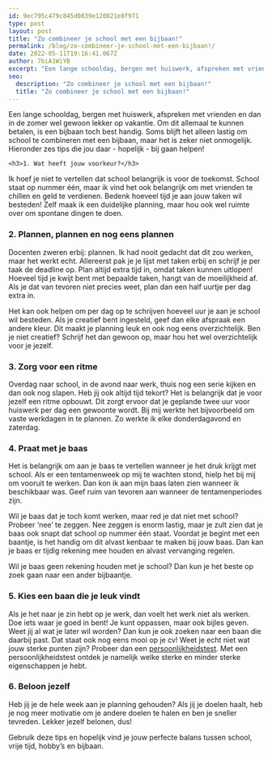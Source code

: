 ```yaml
---
id: 9ec795c479c845d0839e120821e8f971
type: post
layout: post
title: "Zo combineer je school met een bijbaan!"
permalink: /blog/zo-combineer-je-school-met-een-bijbaan!/
date: 2022-05-11T19:16:41.067Z
author: 7biA1WiYB
excerpt: "Een lange schooldag, bergen met huiswerk, afspreken met vrienden en dan in de zomer wel gewoon lekker op vakantie. Om dit allemaal te kunnen betalen, is een bijbaan toch best handig. Soms blijft het alleen lastig om school te combineren met een bijbaan, maar het is zeker niet onmogelijk. Hieronder zes tips die jou daar - hopelijk - bij gaan helpen!  "
seo:
  description: "Zo combineer je school met een bijbaan!"
  title: "Zo combineer je school met een bijbaan!"
---
```

Een lange schooldag, bergen met huiswerk, afspreken met vrienden en dan in de zomer wel gewoon lekker op vakantie. Om dit allemaal te kunnen betalen, is een bijbaan toch best handig. Soms blijft het alleen lastig om school te combineren met een bijbaan, maar het is zeker niet onmogelijk. Hieronder zes tips die jou daar - hopelijk - bij gaan helpen!  

    <h3>1. Wat heeft jouw voorkeur?</h3>
<p>Ik hoef je niet te vertellen dat school belangrijk is voor de toekomst. School staat op nummer één, maar ik vind het ook belangrijk om met vrienden te chillen en geld te verdienen. Bedenk hoeveel tijd je aan jouw taken wil besteden! Zelf maak ik een duidelijke planning, maar hou ook wel ruimte over om spontane dingen te doen.</p>
<h3>2. Plannen, plannen en nog eens plannen</h3>
<p>Docenten zweren erbij: plannen. Ik had nooit gedacht dat dit zou werken, maar het werkt echt. Allereerst pak je je lijst met taken erbij en schrijf je per taak de deadline op. Plan altijd extra tijd in, omdat taken kunnen uitlopen! Hoeveel tijd je kwijt bent met bepaalde taken, hangt van de moeilijkheid af. Als je dat van tevoren niet precies weet, plan dan een half uurtje per dag extra in.</p>
<p>Het kan ook helpen om per dag op te schrijven hoeveel uur je aan je school wil besteden. Als je creatief bent ingesteld, geef dan elke afspraak een andere kleur. Dit maakt je planning leuk en ook nog eens overzichtelijk. Ben je niet creatief? Schrijf het dan gewoon op, maar hou het wel overzichtelijk voor je jezelf.</p>
<h3>3. Zorg voor een ritme</h3>
<p>Overdag naar school, in de avond naar werk, thuis nog een serie kijken en dan ook nog slapen. Heb jij ook altijd tijd tekort? Het is belangrijk dat je voor jezelf een ritme opbouwt. Dit zorgt ervoor dat je geplande twee uur voor huiswerk per dag een gewoonte wordt. Bij mij werkte het bijvoorbeeld om vaste werkdagen in te plannen. Zo werkte ik elke donderdagavond en zaterdag.</p>
<h3>4. Praat met je baas</h3>
<p>Het is belangrijk om aan je baas te vertellen wanneer je het druk krijgt met school. Als er een tentamenweek op mij te wachten stond, hielp het bij mij om vooruit te werken. Dan kon ik aan mijn baas laten zien wanneer ik beschikbaar was. Geef ruim van tevoren aan wanneer de tentamenperiodes zijn.</p>
<p>Wil je baas dat je toch komt werken, maar red je dat niet met school? Probeer ‘nee’ te zeggen. Nee zeggen is enorm lastig, maar je zult zien dat je baas ook snapt dat school op nummer één staat. Voordat je begint met een baantje, is het handig om dit alvast kenbaar te maken bij jouw baas. Dan kan je baas er tijdig rekening mee houden en alvast vervanging regelen.</p>
<p>Wil je baas geen rekening houden met je school? Dan kun je het beste op zoek gaan naar een ander bijbaantje.</p>
<h3>5. Kies een baan die je leuk vindt</h3>
<p>Als je het naar je zin hebt op je werk, dan voelt het werk niet als werken. Doe iets waar je goed in bent! Je kunt oppassen, maar ook bijles geven. Weet jij al wat je later wil worden? Dan kun je ook zoeken naar een baan die daarbij past. Dat staat ook nog eens mooi op je cv! Weet je echt niet wat jouw sterke punten zijn? Probeer dan een <a href="https://www.youngcapital.nl/university-home/persoonlijkheidstest">persoonlijkheidstest</a>. Met een persoonlijkheidstest ontdek je namelijk welke sterke en minder sterke eigenschappen je hebt.</p>
<h3>6. Beloon jezelf</h3>
<p>Heb jij je de hele week aan je planning gehouden? Als jij je doelen haalt, heb je nog meer motivatie om je andere doelen te halen en ben je sneller tevreden. Lekker jezelf belonen, dus!</p>
<p>Gebruik deze tips en hopelijk vind je jouw perfecte balans tussen school, vrije tijd, hobby’s en bijbaan.</p>  
